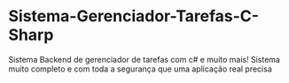 # Sistema-Gerenciador-Tarefas-C-Sharp
Sistema Backend de gerenciador de tarefas com c# e muito mais! Sistema muito completo e com toda a segurança que uma aplicação real precisa
